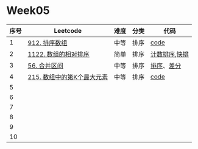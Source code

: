 # Week05

| 序号 | Leetcode                                                     | 难度 | 分类 | 代码                                                         |
| ---- | ------------------------------------------------------------ | ---- | ---- | ------------------------------------------------------------ |
| 1    | [912. 排序数组](https://leetcode.cn/problems/sort-an-array/) | 中等 | 排序 | [code](https://github.com/zhj6422/LeetcodeHomework/blob/main/week05%E6%8E%92%E5%BA%8F%E3%80%81BFS%E3%80%81DFS/912.%20%E6%8E%92%E5%BA%8F%E6%95%B0%E7%BB%84.java) |
| 2    | [1122. 数组的相对排序](https://leetcode.cn/problems/relative-sort-array/) | 简单 | 排序 | [计数排序](https://github.com/zhj6422/LeetcodeHomework/blob/main/week05%E6%8E%92%E5%BA%8F%E3%80%81BFS%E3%80%81DFS/1122.%20%E6%95%B0%E7%BB%84%E7%9A%84%E7%9B%B8%E5%AF%B9%E6%8E%92%E5%BA%8F%EF%BC%88%E8%AE%A1%E6%95%B0%E6%8E%92%E5%BA%8F%EF%BC%89.java),[快排](https://github.com/zhj6422/LeetcodeHomework/blob/main/week05%E6%8E%92%E5%BA%8F%E3%80%81BFS%E3%80%81DFS/1122.%20%E6%95%B0%E7%BB%84%E7%9A%84%E7%9B%B8%E5%AF%B9%E6%8E%92%E5%BA%8F%EF%BC%88%E4%BF%AE%E6%94%B9sort%E5%BF%AB%E6%8E%92%EF%BC%89.java) |
| 3    | [56. 合并区间](https://leetcode.cn/problems/merge-intervals/) | 中等 | 排序 | [排序](https://github.com/zhj6422/LeetcodeHomework/blob/main/week05%E6%8E%92%E5%BA%8F%E3%80%81BFS%E3%80%81DFS/56.%20%E5%90%88%E5%B9%B6%E5%8C%BA%E9%97%B4%EF%BC%88%E6%8E%92%E5%BA%8F%EF%BC%89.java)、[差分](https://github.com/zhj6422/LeetcodeHomework/blob/main/week05%E6%8E%92%E5%BA%8F%E3%80%81BFS%E3%80%81DFS/56.%20%E5%90%88%E5%B9%B6%E5%8C%BA%E9%97%B4%EF%BC%88%E5%B7%AE%E5%88%86%EF%BC%89.java) |
| 4    | [215. 数组中的第K个最大元素](https://leetcode.cn/problems/kth-largest-element-in-an-array/) | 中等 | 排序 | [code](https://github.com/zhj6422/LeetcodeHomework/blob/main/week05%E6%8E%92%E5%BA%8F%E3%80%81BFS%E3%80%81DFS/215.%20%E6%95%B0%E7%BB%84%E4%B8%AD%E7%9A%84%E7%AC%ACK%E4%B8%AA%E6%9C%80%E5%A4%A7%E5%85%83%E7%B4%A0.java) |
| 5    |                                                              |      |      |                                                              |
| 6    |                                                              |      |      |                                                              |
| 7    |                                                              |      |      |                                                              |
| 8    |                                                              |      |      |                                                              |
| 9    |                                                              |      |      |                                                              |
| 10   |                                                              |      |      |                                                              |

